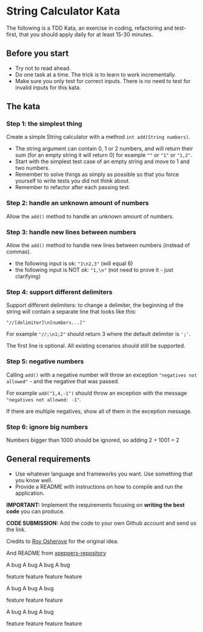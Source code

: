 # String Calculator Kata
The following is a TDD Kata, an exercise in coding, refactoring and test-first, that you should apply daily for at least 15-30 minutes.

## Before you start
* Try not to read ahead.
* Do one task at a time. The trick is to learn to work incrementally.
* Make sure you only test for correct inputs. There is no need to test for invalid inputs for this kata.

## The kata

### Step 1: the simplest thing
Create a simple String calculator with a method ``int add(String numbers)``.

* The string argument can contain 0, 1 or 2 numbers, and will return their sum (for an empty string it will return 0) for example ``""`` or ``"1"`` or ``"1,2"``.
* Start with the simplest test case of an empty string and move to 1 and two numbers.
* Remember to solve things as simply as possible so that you force yourself to write tests you did not think about.
* Remember to refactor after each passing test.

### Step 2: handle an unknown amount of numbers
Allow the ``add()`` method to handle an unknown amount of numbers.

### Step 3: handle new lines between numbers
Allow the ``add()`` method to handle new lines between numbers (instead of commas).

* the following input is ok:  ``"1\n2,3"`` (will equal 6)
* the following input is NOT ok:  ``"1,\n"`` (not need to prove it - just clarifying)

### Step 4: support different delimiters
Support different delimiters: to change a delimiter, the beginning of the string will contain a separate line that looks like this:   

``"//[delimiter]\n[numbers...]"``

For example ``"//;\n1;2"`` should return 3 where the default delimiter is ``';'``.

The first line is optional. 
All existing scenarios should still be supported.

### Step 5: negative numbers
Calling ``add()`` with a negative number will throw an exception ``"negatives not allowed"`` - and the negative that was passed.

For example ``add("1,4,-1")`` should throw an exception with the message ``"negatives not allowed: -1"``.

If there are multiple negatives, show all of them in the exception message.

### Step 6: ignore big numbers
Numbers bigger than 1000 should be ignored, so adding 2 + 1001  = 2

## General requirements
- Use whatever language and frameworks you want. Use something that you know well.
- Provide a README with instructions on how to compile and run the application.

**IMPORTANT:**  Implement the requirements focusing on **writing the best code** you can produce.

**CODE SUBMISSION:** Add the code to your own Github account and send us the link.

Credits to [Roy Osherove](http://osherove.com/tdd-kata-1) for the original idea.

And README from [xpeppers-repository](https://github.com/xpeppers/string-calculator-kata)

A bug
A bug
A bug
A bug

feature
feature
feature
feature

A bug
A bug
A bug


feature
feature
feature


A bug
A bug
A bug

feature
feature
feature
feature